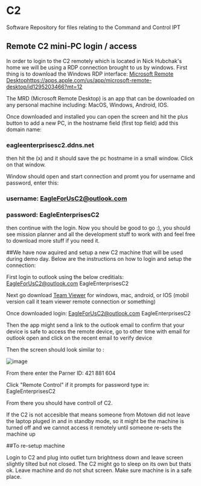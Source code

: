 # C2

Software Repository for files relating to the Command and Control IPT

## Remote C2 mini-PC login / access

In order to login to the C2 remotely which is located in Nick Hubchak's home
we will be using a RDP connection brought to us by windows. First thing is to
download the Windows RDP interface: [Microsoft Remote Desktop](https://apps.apple.com/us/app/microsoft-remote-desktop/id1295203466?mt=12)<https://apps.apple.com/us/app/microsoft-remote-desktop/id1295203466?mt=12>

The MRD (Microsoft Remote Desktop) is an app that can be downloaded on any
personal machine including: MacOS, Windows, Android, IOS.

Once downloaded and installed you can open the screen and hit the plus button
to add a new PC, in the hostname field (first top field) add this domain name:

### eagleenterprisesc2.ddns.net

then hit the (x) and it should save the pc hostname in a small window. Click on
that window.

Window should open and start connection and promt you for username and password,
enter this:

### username: <EagleForUsC2@outlook.com>

### password: EagleEnterprisesC2


then continue with the login. Now you should be good to go :), you should see mission planner and all the development stuff to work with and feel free to download more stuff if you need it.


##We have now aquired and setup a new C2 machine that will be used during demo day.
Below are the instructions on how to login and setup the connection:

First login to outlook using the below creditials:
EagleForUsC2@outlook.com
EagleEnterprisesC2

Next go download [Team Viewer](https://www.teamviewer.com/en-us/download/windows/?utm_source=google&utm_medium=cpc&utm_campaign=us%7Cb%7Cpr%7C22%7Caug%7Ctv-core-download-sn%7Cnew%7Ct0%7C0&utm_content=Download&utm_term=teamviewer+download) for windows, mac, android, or IOS (mobil version call it team viewer remote connection or something)

Once downloaded login:
EagleForUsC2@outlook.com
EagleEnterprisesC2

Then the app might send a link to the outlook email to confirm that your device is safe to access the remote device, go to other time with email for outlook open and click on the recent email to verify device

Then the screen should look similar to :

![image](https://github.com/Eagle-Enterprises/C2/assets/161257399/f1677a3c-8af2-4688-a78e-df394e5d5be9)

From there enter the Parner ID:
421 881 604

Click "Remote Control" if it prompts for password type in:
EagleEnterprisesC2

From there you should have controll of C2.

If the C2 is not accesible that means someone from Motown did not leave the laptop pluged in and in standby mode, so it might be the machine is turned off and we cannot access it remotely until someone re-sets the machine up

##To re-setup machine

Login to C2 and plug into outlet turn brightness down and leave screen slightly tilted but not closed. The C2 might go to sleep on its own but thats ok. Leave machine and do not shut screen. Make sure machine is in a safe place.










